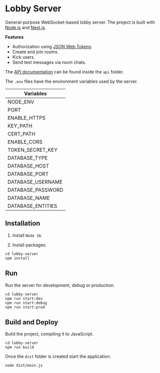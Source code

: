 # Lobby Server

General-purpose WebSocket-based lobby server. The project is built with [Node.js](https://nodejs.org/) and [Nest.js](https://nestjs.com/).

**Features**
- Authorization using [JSON Web Tokens](https://jwt.io/).
- Create and join rooms.
- Kick users.
- Send text messages via room chats.

The [API documentation](https://adcimon.github.io/lobby-server/api/) can be found inside the `api` folder.

The `.env` files have the environment variables used by the server.

| Variables |
| ----- |
| NODE_ENV |
| PORT |
| ENABLE_HTTPS |
| KEY_PATH |
| CERT_PATH |
| ENABLE_CORS |
| TOKEN_SECRET_KEY |
| DATABASE_TYPE |
| DATABASE_HOST |
| DATABASE_PORT |
| DATABASE_USERNAME |
| DATABASE_PASSWORD |
| DATABASE_NAME |
| DATABASE_ENTITIES |

## Installation

1. Install `Node 16`.

2. Install packages.
```
cd lobby-server
npm install
```

## Run

Run the server for development, debug or production.
```
cd lobby-server
npm run start:dev
npm run start:debug
npm run start:prod
```

## Build and Deploy

Build the project, compiling it to JavaScript.
```
cd lobby-server
npm run build
```

Once the `dist` folder is created start the application.
```
node dist/main.js
```